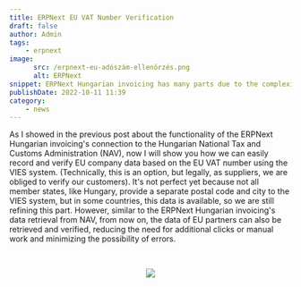 ```yaml
---
title: ERPNext EU VAT Number Verification
draft: false
author: Admin
tags:
    - erpnext
image:
      src: /erpnext-eu-adószám-ellenőrzés.png
      alt: ERPNext
snippet: ERPNext Hungarian invoicing has many parts due to the complexity of the topic. When dealing with EU partners, EU VAT number verification is a crucial step.
publishDate: 2022-10-11 11:39
category:
    - news
---
```


<p>As I showed in the previous post about the functionality of the ERPNext Hungarian invoicing's connection to the Hungarian National Tax and Customs Administration (NAV), now I will show you how we can easily record and verify EU company data based on the EU VAT number using the VIES system. (Technically, this is an option, but legally, as suppliers, we are obliged to verify our customers). It's not perfect yet because not all member states, like Hungary, provide a separate postal code and city to the VIES system, but in some countries, this data is available, so we are still refining this part. However, similar to the ERPNext Hungarian invoicing's data retrieval from NAV, from now on, the data of EU partners can also be retrieved and verified, reducing the need for additional clicks or manual work and minimizing the possibility of errors.</p><p><br></p><p style="text-align: center;"><img src="/GaTn0ke.gif"></p>


